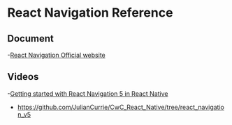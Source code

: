 # React Navigation Reference

## Document
-[React Navigation Official website](https://reactnavigation.org/versions)


## Videos
-[Getting started with React Navigation 5 in React Native](https://www.youtube.com/watch?v=28Xr22XDcDg)
  - https://github.com/JulianCurrie/CwC_React_Native/tree/react_navigation_v5